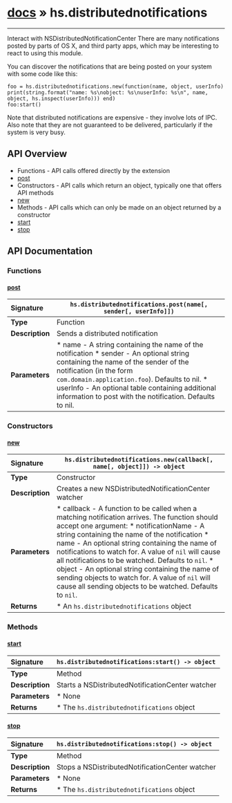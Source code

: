 # [docs](index.md) » hs.distributednotifications
---

Interact with NSDistributedNotificationCenter
There are many notifications posted by parts of OS X, and third party apps, which may be interesting to react to using this module.

You can discover the notifications that are being posted on your system with some code like this:
```
foo = hs.distributednotifications.new(function(name, object, userInfo) print(string.format("name: %s\nobject: %s\nuserInfo: %s\n", name, object, hs.inspect(userInfo))) end)
foo:start()
```

Note that distributed notifications are expensive - they involve lots of IPC. Also note that they are not guaranteed to be delivered, particularly if the system is very busy.

## API Overview
* Functions - API calls offered directly by the extension
 * [post](#post)
* Constructors - API calls which return an object, typically one that offers API methods
 * [new](#new)
* Methods - API calls which can only be made on an object returned by a constructor
 * [start](#start)
 * [stop](#stop)

## API Documentation

### Functions

#### [post](#post)
| <span style="float: left;">**Signature**</span> | <span style="float: left;">`hs.distributednotifications.post(name[, sender[, userInfo]])` </span>                                                          |
| -----------------------------------------------------|---------------------------------------------------------------------------------------------------------|
| **Type**                                             | Function                                                                                         |
| **Description**                                      | Sends a distributed notification                                                                                         |
| **Parameters**                                       |  * name - A string containing the name of the notification * sender - An optional string containing the name of the sender of the notification (in the form `com.domain.application.foo`). Defaults to nil. * userInfo - An optional table containing additional information to post with the notification. Defaults to nil.                                       |

### Constructors

#### [new](#new)
| <span style="float: left;">**Signature**</span> | <span style="float: left;">`hs.distributednotifications.new(callback[, name[, object]]) -> object` </span>                                                          |
| -----------------------------------------------------|---------------------------------------------------------------------------------------------------------|
| **Type**                                             | Constructor                                                                                         |
| **Description**                                      | Creates a new NSDistributedNotificationCenter watcher                                                                                         |
| **Parameters**                                       |  * callback - A function to be called when a matching notification arrives. The function should accept one argument:  * notificationName - A string containing the name of the notification * name - An optional string containing the name of notifications to watch for. A value of `nil` will cause all notifications to be watched. Defaults to `nil`. * object - An optional string containing the name of sending objects to watch for. A value of `nil` will cause all sending objects to be watched. Defaults to `nil`.                                       |
| **Returns**                                          |  * An `hs.distributednotifications` object                                                |

### Methods

#### [start](#start)
| <span style="float: left;">**Signature**</span> | <span style="float: left;">`hs.distributednotifications:start() -> object` </span>                                                          |
| -----------------------------------------------------|---------------------------------------------------------------------------------------------------------|
| **Type**                                             | Method                                                                                         |
| **Description**                                      | Starts a NSDistributedNotificationCenter watcher                                                                                         |
| **Parameters**                                       |  * None                                       |
| **Returns**                                          |  * The `hs.distributednotifications` object                                                |

#### [stop](#stop)
| <span style="float: left;">**Signature**</span> | <span style="float: left;">`hs.distributednotifications:stop() -> object` </span>                                                          |
| -----------------------------------------------------|---------------------------------------------------------------------------------------------------------|
| **Type**                                             | Method                                                                                         |
| **Description**                                      | Stops a NSDistributedNotificationCenter watcher                                                                                         |
| **Parameters**                                       |  * None                                       |
| **Returns**                                          |  * The `hs.distributednotifications` object                                                |


